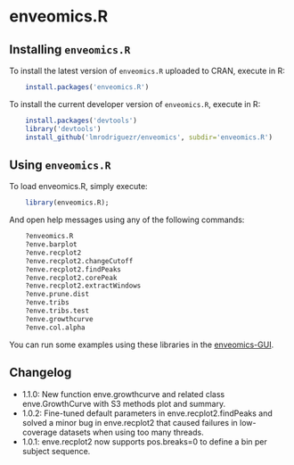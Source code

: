 # enveomics.R

## Installing `enveomics.R`
To install the latest version of `enveomics.R` uploaded to CRAN, execute in R:

```R
    install.packages('enveomics.R')
```

To install the current developer version of `enveomics.R`, execute in R:

```R
    install.packages('devtools')
    library('devtools')
    install_github('lmrodriguezr/enveomics', subdir='enveomics.R')
```

## Using `enveomics.R`
To load enveomics.R, simply execute:

```R
    library(enveomics.R);
```

And open help messages using any of the following commands:

```R
    ?enveomics.R
    ?enve.barplot
    ?enve.recplot2
    ?enve.recplot2.changeCutoff
    ?enve.recplot2.findPeaks
    ?enve.recplot2.corePeak
    ?enve.recplot2.extractWindows
    ?enve.prune.dist
    ?enve.tribs
    ?enve.tribs.test
    ?enve.growthcurve
    ?enve.col.alpha
```

You can run some examples using these libraries in the
[enveomics-GUI](https://github.com/lmrodriguezr/enveomics-gui).

## Changelog
* 1.1.0: New function enve.growthcurve and related class enve.GrowthCurve
  with S3 methods plot and summary.
* 1.0.2: Fine-tuned default parameters in enve.recplot2.findPeaks and
  solved a minor bug in enve.recplot2 that caused failures in low-coverage
  datasets when using too many threads.
* 1.0.1: enve.recplot2 now supports pos.breaks=0 to define a
  bin per subject sequence.
